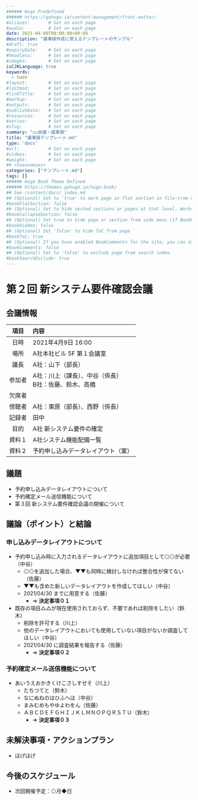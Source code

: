 ```yaml
---
###### Hugo Predefined
###### https://gohugo.io/content-management/front-matter/
#aliases:       # Set on each page
#audio:         # Set on each page
date: 2021-04-09T00:00:00+09:00
description: "議事録作成に使えるテンプレートのサンプル"
#draft: true
#expiryDate:    # Set on each page 
#headless:      # Set on each page
#images:        # Set on each page
isCJKLanguage: true
keywords:
  - hadv
#layout:        # Set on each page
#lastmod:       # Set on each page
#linkTitle:     # Set on each page
#markup:        # Set on each page
#outputs:       # Set on each page
#publishDate:   # Set on each page
#resources:     # Set on each page
#series:        # Set on each page
#slug:          # Set on each page
summary: "○○会議・議事録"
title: "議事録テンプレート.md"
type: 'docs'
#url:           # Set on each page
#videos:        # Set on each page
#weight:        # Set on each page
## <taxonomies>
categories: ["テンプレート.md"]
tags: []
###### Hugo Book Theme Defined
###### https://themes.gohugo.io/hugo-book/
## See /content/docs/_index.md
## (Optional) Set to 'true' to mark page as flat section in file-tree menu (if BookMenuBundle not set)
#bookFlatSection: false
## (Optional) Set to hide nested sections or pages at that level. Works only with file-tree menu mode
#bookCollapseSection: false
## (Optional) Set true to hide page or section from side menu (if BookMenuBundle not set)
#bookHidden: false
## (Optional) Set 'false' to hide ToC from page
#bookToC: true
## (Optional) If you have enabled BookComments for the site, you can disable it for specific pages.
#bookComments: false
## (Optional) Set to 'false' to exclude page from search index.
#bookSearchExclude: true
---
```


# 第２回 新システム要件確認会議
## 会議情報
| 項目   | 内容 |
| :---:  | :--- |
| 日時   | 2021年4月9日 16:00 |
| 場所   | A社本社ビル 5F 第１会議室 |
| 議長   | A社：山下（部長） |
| 参加者 | A社：川上（課長）、中谷（係長）<br>B社：佐藤、鈴木、高橋 |
| 欠席者 |  |
| 傍聴者 | A社：東原（部長）、西野（係長） |
| 記録者 | 田中 |
| 目的   | A社 新システム要件の確定 |
| 資料１ | A社システム機能配備一覧 |
| 資料２ | 予約申し込みデータレイアウト（案） |

## 議題
- 予約申し込みデータレイアウトについて
- 予約確定メール送信機能について
- 第３回 新システム要件確認会議の開催について

## 議論（ポイント）と結論
### 申し込みデータレイアウトについて
- 予約申し込み時に入力されるデータレイアウトに追加項目として◎◎が必要（中谷）
  - ◎◎を追加した場合、▼▼も同時に検討しなければ整合性が保てない（佐藤）
  - ▼▼も含めた新しいデータレイアウトを作成してほしい（中谷）
  - 2021/04/30 までに用意する（佐藤）
    - ⇒ **決定事項０１**
- 既存の項目△△が現在使用されておらず、不要であれば削除をしたい（鈴木）
  - 削除を許可する（川上）
  - 他のデータレイアウトにおいても使用していない項目がないか調査してほしい（中谷）
  - 2021/04/30 に調査結果を報告する（佐藤）
    - ⇒ **決定事項０２**

### 予約確定メール送信機能について
- あいうえおかきくけこさしすせそ（川上）
  - たちつてと（鈴木）
  - なにぬねのはひふへほ（中谷）
  - まみむめもやゆよわをん（佐藤）
  - ＡＢＣＤＥＦＧＨＩＪＫＬＭＮＯＰＱＲＳＴＵ（鈴木）
    - ⇒ **決定事項０３**

## 未解決事項・アクションプラン
- ほげほげ

## 今後のスケジュール
- 次回開催予定：◎月◆日
